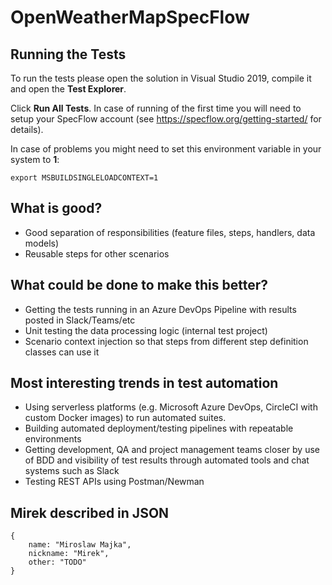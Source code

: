 # OpenWeatherMapSpecFlow

## Running the Tests

To run the tests please open the solution in Visual Studio 2019, compile it and open the **Test Explorer**.

Click **Run All Tests**. In case of running of the first time you will need to setup your SpecFlow account (see https://specflow.org/getting-started/ for details).

In case of problems you might need to set this environment variable in your system to **1**:
```
export MSBUILDSINGLELOADCONTEXT=1
```

## What is good?

* Good separation of responsibilities (feature files, steps, handlers, data models)
* Reusable steps for other scenarios

## What could be done to make this better?

* Getting the tests running in an Azure DevOps Pipeline with results posted in Slack/Teams/etc
* Unit testing the data processing logic (internal test project)
* Scenario context injection so that steps from different step definition classes can use it

## Most interesting trends in test automation

* Using serverless platforms (e.g. Microsoft Azure DevOps, CircleCI with custom Docker images) to run automated suites.
* Building automated deployment/testing pipelines with repeatable environments
* Getting development, QA and project management teams closer by use of BDD and visibility of test results through automated tools and chat systems such as Slack
* Testing REST APIs using Postman/Newman

## Mirek described in JSON

```
{
    name: "Miroslaw Majka",
    nickname: "Mirek",
    other: "TODO"
}
```